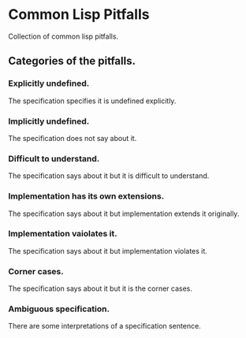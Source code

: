 # Common Lisp Pitfalls
Collection of common lisp pitfalls.

## Categories of the pitfalls.

### Explicitly undefined.
The specification specifies it is undefined explicitly.

### Implicitly undefined.
The specification does not say about it.

### Difficult to understand.
The specification says about it but it is difficult to understand.

### Implementation has its own extensions.
The specification says about it but implementation extends it originally.

### Implementation vaiolates it.
The specification says about it but implementation violates it.

### Corner cases.
The specification says about it but it is the corner cases.

### Ambiguous specification.
There are some interpretations of a specification sentence.

